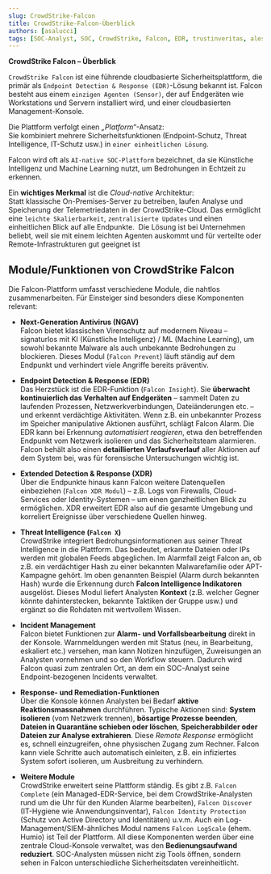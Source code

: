 ```yaml
---
slug: CrowdStrike-Falcon
title: CrowdStrike-Falcon-Überblick
authors: [asalucci]
tags: [SOC-Analyst, SOC, CrowdStrike, Falcon, EDR, trustinveritas, alessandro]
---
```


**CrowdStrike Falcon – Überblick**

`CrowdStrike Falcon` ist eine führende cloudbasierte Sicherheitsplattform, die primär als `Endpoint Detection & Response (EDR)`-Lösung bekannt ist. Falcon besteht aus einem `einzigen Agenten (Sensor)`, der auf Endgeräten wie Workstations und Servern installiert wird, und einer cloudbasierten Management-Konsole​.

Die Plattform verfolgt einen *„Platform“*-Ansatz:  
Sie kombiniert mehrere Sicherheitsfunktionen (Endpoint-Schutz, Threat Intelligence, IT-Schutz usw.) in `einer einheitlichen Lösung`​.  

Falcon wird oft als `AI-native SOC-Plattform` bezeichnet, da sie Künstliche Intelligenz und Machine Learning nutzt, um Bedrohungen in Echtzeit zu erkennen.

Ein **wichtiges Merkmal** ist die *Cloud-native* Architektur:  
Statt klassische On-Premises-Server zu betreiben, laufen Analyse und Speicherung der Telemetriedaten in der CrowdStrike-Cloud. Das ermöglicht eine `leichte Skalierbarkeit`, `zentralisierte Updates` und einen einheitlichen Blick auf alle Endpunkte​.
​
Die Lösung ist bei Unternehmen beliebt, weil sie mit einem leichten Agenten auskommt und für verteilte oder Remote-Infrastrukturen gut geeignet ist​

<!-- truncate -->

## Module/Funktionen von CrowdStrike Falcon
Die Falcon-Plattform umfasst verschiedene Module, die nahtlos zusammenarbeiten. Für Einsteiger sind besonders diese Komponenten relevant:

- **Next-Generation Antivirus (NGAV)**  
Falcon bietet klassischen Virenschutz auf modernem Niveau – signaturlos mit KI (Künstliche Intelligenz) / ML (Machine Learning), um sowohl bekannte Malware als auch unbekannte Bedrohungen zu blockieren​. Dieses Modul (`Falcon Prevent`) läuft ständig auf dem Endpunkt und verhindert viele Angriffe bereits präventiv.

- **Endpoint Detection & Response (EDR)**  
Das Herzstück ist die EDR-Funktion (`Falcon Insight`). Sie **überwacht kontinuierlich das Verhalten auf Endgeräten** – sammelt Daten zu laufenden Prozessen, Netzwerkverbindungen, Dateiänderungen etc. – und erkennt verdächtige Aktivitäten​. Wenn z.B. ein unbekannter Prozess im Speicher manipulative Aktionen ausführt, schlägt Falcon Alarm. Die EDR kann bei Erkennung *automatisiert reagieren*, etwa den betreffenden Endpunkt vom Netzwerk isolieren und das Sicherheitsteam alarmieren. Falcon behält also einen **detaillierten Verlaufsverlauf** aller Aktionen auf dem System bei, was für forensische Untersuchungen wichtig ist.

- **Extended Detection & Response (XDR)**  
Über die Endpunkte hinaus kann Falcon weitere Datenquellen einbeziehen (`Falcon XDR Modul`) – z.B. Logs von Firewalls, Cloud-Services oder Identity-Systemen – um einen ganzheitlichen Blick zu ermöglichen​. XDR erweitert EDR also auf die gesamte Umgebung und korreliert Ereignisse über verschiedene Quellen hinweg.

- **Threat Intelligence (`Falcon X`)**  
CrowdStrike integriert Bedrohungsinformationen aus seiner Threat Intelligence in die Plattform. Das bedeutet, erkannte Dateien oder IPs werden mit globalen Feeds abgeglichen. Im Alarmfall zeigt Falcon an, ob z.B. ein verdächtiger Hash zu einer bekannten Malwarefamilie oder APT-Kampagne gehört. Im oben genannten Beispiel (Alarm durch bekannten Hash) wurde die Erkennung durch **Falcon Intelligence Indikatoren** ausgelöst. Dieses Modul liefert Analysten **Kontext** (z.B. welcher Gegner könnte dahinterstecken, bekannte Taktiken der Gruppe usw.) und ergänzt so die Rohdaten mit wertvollem Wissen.

- **Incident Management**  
Falcon bietet Funktionen zur **Alarm- und Vorfallsbearbeitung** direkt in der Konsole. Warnmeldungen werden mit Status (neu, in Bearbeitung, eskaliert etc.) versehen, man kann Notizen hinzufügen, Zuweisungen an Analysten vornehmen und so den Workflow steuern. Dadurch wird Falcon quasi zum zentralen Ort, an dem ein SOC-Analyst seine Endpoint-bezogenen Incidents verwaltet.

- **Response- und Remediation-Funktionen**  
Über die Konsole können Analysten bei Bedarf **aktive Reaktionsmassnahmen** durchführen. Typische Aktionen sind: **System isolieren** (vom Netzwerk trennen), **bösartige Prozesse beenden**, **Dateien in Quarantäne schieben oder löschen**, **Speicherabbilder oder Dateien zur Analyse extrahieren**. Diese *Remote Response* ermöglicht es, schnell einzugreifen, ohne physischen Zugang zum Rechner. Falcon kann viele Schritte auch automatisch einleiten, z.B. ein infiziertes System sofort isolieren, um Ausbreitung zu verhindern​.

- **Weitere Module**  
CrowdStrike erweitert seine Plattform ständig. Es gibt z.B. `Falcon Complete` (ein Managed-EDR-Service, bei dem CrowdStrike-Analysten rund um die Uhr für den Kunden Alarme bearbeiten), `Falcon Discover` (IT-Hygiene wie Anwendungsinventar), `Falcon Identity Protection` (Schutz von Active Directory und Identitäten) u.v.m. Auch ein Log-Management/SIEM-ähnliches Modul namens `Falcon LogScale` (ehem. Humio) ist Teil der Plattform. All diese Komponenten werden über eine zentrale Cloud-Konsole verwaltet​, was den **Bedienungsaufwand reduziert**. SOC-Analysten müssen nicht zig Tools öffnen, sondern sehen in Falcon unterschiedliche Sicherheitsdaten vereinheitlicht.


